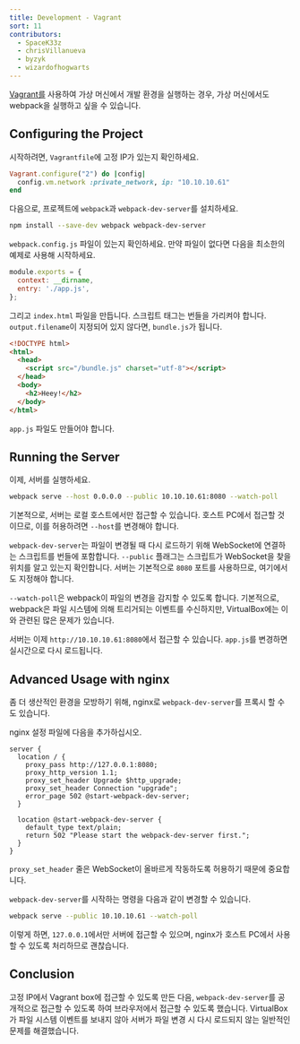 ```yaml
---
title: Development - Vagrant
sort: 11
contributors:
  - SpaceK33z
  - chrisVillanueva
  - byzyk
  - wizardofhogwarts
---
```


[Vagrant를](https://www.vagrantup.com/) 사용하여 가상 머신에서 개발 환경을 실행하는 경우, 가상 머신에서도 webpack을 실행하고 싶을 수 있습니다.

## Configuring the Project

시작하려면, `Vagrantfile`에 고정 IP가 있는지 확인하세요.

```ruby
Vagrant.configure("2") do |config|
  config.vm.network :private_network, ip: "10.10.10.61"
end
```

다음으로, 프로젝트에 `webpack`과 `webpack-dev-server`를 설치하세요.

```bash
npm install --save-dev webpack webpack-dev-server
```

`webpack.config.js` 파일이 있는지 확인하세요. 만약 파일이 없다면 다음을 최소한의 예제로 사용해 시작하세요.

```js
module.exports = {
  context: __dirname,
  entry: './app.js',
};
```

그리고 `index.html` 파일을 만듭니다. 스크립트 태그는 번들을 가리켜야 합니다. `output.filename`이 지정되어 있지 않다면, `bundle.js`가 됩니다.

```html
<!DOCTYPE html>
<html>
  <head>
    <script src="/bundle.js" charset="utf-8"></script>
  </head>
  <body>
    <h2>Heey!</h2>
  </body>
</html>
```

`app.js` 파일도 만들어야 합니다.

## Running the Server

이제, 서버를 실행하세요.

```bash
webpack serve --host 0.0.0.0 --public 10.10.10.61:8080 --watch-poll
```

기본적으로, 서버는 로컬 호스트에서만 접근할 수 있습니다. 호스트 PC에서 접근할 것이므로, 이를 허용하려면  `--host`를 변경해야 합니다.

`webpack-dev-server`는 파일이 변경될 때 다시 로드하기 위해 WebSocket에 연결하는 스크립트를 번들에 포함합니다.
`--public` 플래그는 스크립트가 WebSocket을 찾을 위치를 알고 있는지 확인합니다. 서버는 기본적으로 `8080` 포트를 사용하므로, 여기에서도 지정해야 합니다.

`--watch-poll`은 webpack이 파일의 변경을 감지할 수 있도록 합니다. 기본적으로, webpack은 파일 시스템에 의해 트리거되는 이벤트를 수신하지만, VirtualBox에는 이와 관련된 많은 문제가 있습니다.

서버는 이제 `http://10.10.10.61:8080`에서 접근할 수 있습니다. `app.js`를 변경하면 실시간으로 다시 로드됩니다.

## Advanced Usage with nginx

좀 더 생산적인 환경을 모방하기 위해, nginx로 `webpack-dev-server`를 프록시 할 수도 있습니다.

nginx 설정 파일에 다음을 추가하십시오.

```nginx
server {
  location / {
    proxy_pass http://127.0.0.1:8080;
    proxy_http_version 1.1;
    proxy_set_header Upgrade $http_upgrade;
    proxy_set_header Connection "upgrade";
    error_page 502 @start-webpack-dev-server;
  }

  location @start-webpack-dev-server {
    default_type text/plain;
    return 502 "Please start the webpack-dev-server first.";
  }
}
```

`proxy_set_header` 줄은 WebSocket이 올바르게 작동하도록 허용하기 때문에 중요합니다.

`webpack-dev-server`를 시작하는 명령을 다음과 같이 변경할 수 있습니다.

```bash
webpack serve --public 10.10.10.61 --watch-poll
```

이렇게 하면, `127.0.0.1`에서만 서버에 접근할 수 있으며, nginx가 호스트 PC에서 사용할 수 있도록 처리하므로 괜찮습니다.

## Conclusion

고정 IP에서 Vagrant box에 접근할 수 있도록 만든 다음, `webpack-dev-server`를 공개적으로 접근할 수 있도록 하여 브라우저에서 접근할 수 있도록 했습니다. VirtualBox가 파일 시스템 이벤트를 보내지 않아 서버가 파일 변경 시 다시 로드되지 않는 일반적인 문제를 해결했습니다.
